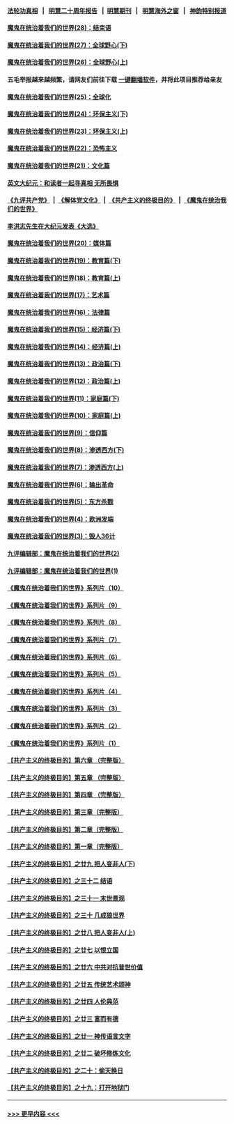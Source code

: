 #### [法轮功真相](https://github.com/gfw-breaker/truth/blob/master/README.md?t=0) &nbsp;&nbsp;|&nbsp;&nbsp; [明慧二十周年报告](https://github.com/gfw-breaker/mh-reports/blob/master/README.md?t=0) &nbsp;&nbsp;|&nbsp;&nbsp;[明慧期刊](https://github.com/gfw-breaker/mh-qikan) &nbsp;&nbsp;|&nbsp;&nbsp; [明慧海外之窗](https://github.com/gfw-breaker/mh-news/blob/master/README.md?t=0) &nbsp;&nbsp;|&nbsp;&nbsp; [神韵特别报道](https://github.com/gfw-breaker/mh-news/blob/master/shenyun.md?t=0)
#### [魔鬼在统治着我们的世界(28)：结束语](../pages/nsc422/n10936246.md?t=07142101) 
#### [魔鬼在统治着我们的世界(27)：全球野心(下)](../pages/nsc422/n10928319.md?t=07142101) 
#### [魔鬼在统治着我们的世界(26)：全球野心(上)](../pages/nsc422/n10900318.md?t=07142101) 
#### 五毛举报越来越频繁，请网友们前往下载 [一键翻墙软件](https://github.com/gfw-breaker/ssr-accounts)，并将此项目推荐给亲友
#### [魔鬼在统治着我们的世界(25)：全球化](../pages/nsc422/n10788205.md?t=07142101) 
#### [魔鬼在统治着我们的世界(24)：环保主义(下)](../pages/nsc422/n10695307.md?t=07142101) 
#### [魔鬼在统治着我们的世界(23)：环保主义(上)](../pages/nsc422/n10688613.md?t=07142101) 
#### [魔鬼在统治着我们的世界(22)：恐怖主义](../pages/nsc422/n10614727.md?t=07142101) 
#### [魔鬼在统治着我们的世界(21)：文化篇](../pages/nsc422/n10597706.md?t=07142101) 
#### [英文大纪元：和读者一起寻真相 无所畏惧](../pages/nsc422/n12542027.md?t=07142101) 
#### [《九评共产党》](https://github.com/begood0513/9ping.md/blob/master/README.md) &nbsp;|&nbsp; [《解体党文化》](../../../../jtdwh.md/blob/master/README.md)  &nbsp;|&nbsp; [《共产主义的终极目的》](../../../../gczydzjmd.md/blob/master/README.md) &nbsp;|&nbsp; [《魔鬼在统治我们的世界》](../../../../mgztzwmdsj.md/blob/master/README.md) 
#### [李洪志先生在大纪元发表《大选》](../pages/nsc422/n12534746.md?t=07142101) 
#### [魔鬼在统治着我们的世界(20)：媒体篇](../pages/nsc422/n10586579.md?t=07142101) 
#### [魔鬼在统治着我们的世界(19)：教育篇(下)](../pages/nsc422/n10564808.md?t=07142101) 
#### [魔鬼在统治着我们的世界(18)：教育篇(上)](../pages/nsc422/n10526970.md?t=07142101) 
#### [魔鬼在统治着我们的世界(17)：艺术篇](../pages/nsc422/n10499093.md?t=07142101) 
#### [魔鬼在统治着我们的世界(16)：法律篇](../pages/nsc422/n10485969.md?t=07142101) 
#### [魔鬼在统治着我们的世界(15)：经济篇(下)](../pages/nsc422/n10469975.md?t=07142101) 
#### [魔鬼在统治着我们的世界(14)：经济篇(上)](../pages/nsc422/n10457370.md?t=07142101) 
#### [魔鬼在统治着我们的世界(13)：政治篇(下)](../pages/nsc422/n10448270.md?t=07142101) 
#### [魔鬼在统治着我们的世界(12)：政治篇(上)](../pages/nsc422/n10444576.md?t=07142101) 
#### [魔鬼在统治着我们的世界(11)：家庭篇(下)](../pages/nsc422/n10440961.md?t=07142101) 
#### [魔鬼在统治着我们的世界(10)：家庭篇(上)](../pages/nsc422/n10435448.md?t=07142101) 
#### [魔鬼在统治着我们的世界(9)：信仰篇](../pages/nsc422/n10432159.md?t=07142101) 
#### [魔鬼在统治着我们的世界(8)：渗透西方(下)](../pages/nsc422/n10429603.md?t=07142101) 
#### [魔鬼在统治着我们的世界(7)：渗透西方(上)](../pages/nsc422/n10426013.md?t=07142101) 
#### [魔鬼在统治着我们的世界(6)：输出革命](../pages/nsc422/n10421536.md?t=07142101) 
#### [魔鬼在统治着我们的世界(5)：东方杀戮](../pages/nsc422/n10417707.md?t=07142101) 
#### [魔鬼在统治着我们的世界(4)：欧洲发端](../pages/nsc422/n10414890.md?t=07142101) 
#### [魔鬼在统治着我们的世界(3)：毁人36计](../pages/nsc422/n10411583.md?t=07142101) 
#### [九评编辑部：魔鬼在统治着我们的世界(2)](../pages/nsc422/n10410036.md?t=07142101) 
#### [九评编辑部：魔鬼在统治着我们的世界(1)](../pages/nsc422/n10406825.md?t=07142101) 
#### [《魔鬼在统治着我们的世界》系列片（10）](../pages/nsc422/n12292670.md?t=07142101) 
#### [《魔鬼在统治着我们的世界》系列片（9）](../pages/nsc422/n12290859.md?t=07142101) 
#### [《魔鬼在统治着我们的世界》系列片（8）](../pages/nsc422/n12287445.md?t=07142101) 
#### [《魔鬼在统治着我们的世界》系列片（7）](../pages/nsc422/n12283425.md?t=07142101) 
#### [《魔鬼在统治着我们的世界》系列片（6）](../pages/nsc422/n12282314.md?t=07142101) 
#### [《魔鬼在统治着我们的世界》系列片（5）](../pages/nsc422/n12281419.md?t=07142101) 
#### [《魔鬼在统治着我们的世界》系列片（4）](../pages/nsc422/n12274024.md?t=07142101) 
#### [《魔鬼在统治着我们的世界》系列片（3）](../pages/nsc422/n12271322.md?t=07142101) 
#### [《魔鬼在统治着我们的世界》系列片（2）](../pages/nsc422/n12269049.md?t=07142101) 
#### [《魔鬼在统治着我们的世界》系列片（1）](../pages/nsc422/n12267575.md?t=07142101) 
#### [【共产主义的终极目的】第六章 （完整版）](../pages/nsc422/n11428913.md?t=07142101) 
#### [【共产主义的终极目的】第五章 （完整版）](../pages/nsc422/n11428912.md?t=07142101) 
#### [【共产主义的终极目的】第四章 （完整版）](../pages/nsc422/n11428907.md?t=07142101) 
#### [【共产主义的终极目的】第三章（完整版）](../pages/nsc422/n11428848.md?t=07142101) 
#### [【共产主义的终极目的】第二章（完整版）](../pages/nsc422/n11428831.md?t=07142101) 
#### [【共产主义的终极目的】第一章（完整版）](../pages/nsc422/n11417651.md?t=07142101) 
#### [【共产主义的终极目的】之廿九 把人变非人(下)](../pages/nsc422/n11344140.md?t=07142101) 
#### [【共产主义的终极目的】之三十二 结语](../pages/nsc422/n11360535.md?t=07142101) 
#### [【共产主义的终极目的】之三十一 末世景观](../pages/nsc422/n11351129.md?t=07142101) 
#### [【共产主义的终极目的】之三十 几成狼世界](../pages/nsc422/n11348280.md?t=07142101) 
#### [【共产主义的终极目的】之廿八 把人变非人(上)](../pages/nsc422/n11340492.md?t=07142101) 
#### [【共产主义的终极目的】之廿七 以恨立国](../pages/nsc422/n11336944.md?t=07142101) 
#### [【共产主义的终极目的】之廿六 中共对抗普世价值](../pages/nsc422/n11324785.md?t=07142101) 
#### [【共产主义的终极目的】之廿五 传统艺术颂神](../pages/nsc422/n11296396.md?t=07142101) 
#### [【共产主义的终极目的】之廿四 人伦典范](../pages/nsc422/n11296397.md?t=07142101) 
#### [【共产主义的终极目的】之廿三 富而有德](../pages/nsc422/n11283598.md?t=07142101) 
#### [【共产主义的终极目的】之廿一 神传语言文字](../pages/nsc422/n11263265.md?t=07142101) 
#### [【共产主义的终极目的】之廿二 破坏修炼文化](../pages/nsc422/n11245728.md?t=07142101) 
#### [【共产主义的终极目的】之二十：偷天换日](../pages/nsc422/n11238846.md?t=07142101) 
#### [【共产主义的终极目的】之十九：打开地狱门](../pages/nsc422/n11206376.md?t=07142101) 

----
#### [ >>> 更早内容 <<< ](../indexes/nsc422-earlier.md)
